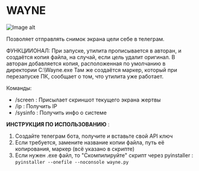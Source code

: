 # WAYNE
![Image alt]([https://github.com/Katastrofa0//WAYNE/blob/main/wayne.png](https://github.com/Katastrofa0/WAYNE/blob/cc3f92e112e50f9d5928213381bbab36e3a93a45/wayne.png))

Позволяет отправлять снимок экрана цели себе в телеграм.


ФУНКЦИИОНАЛ:
При запуске, утилита прописывается в авторан, и создаётся копия файла, на случай, если цель удалит оригинал. 
В авторан добавляется копия, расположенная по умолчанию в директории C:\\Wayne.exe
Там же создаётся маркер, который при перезапуске ПК, сообщает о том, что утилита уже работает.

Команды:
- /screen : Присылает скриншот текущего экрана жертвы
- /ip : Получить IP
- /sysinfo : Получить инфо о системе



<b>ИНСТРУКЦИЯ ПО ИСПОЛЬЗОВАНИЮ</b> : 
1. Создайте телеграм бота, получите и вставьте свой API ключ 
2. Если требуется, замените название копии файла, путь её копирования, маркер (всё указано в скрипте) 
3. Если нужен .exe файл, то "Скомпилируйте" скрипт через pyinstaller : `pyinstaller --onefile --noconsole wayne.py` 
